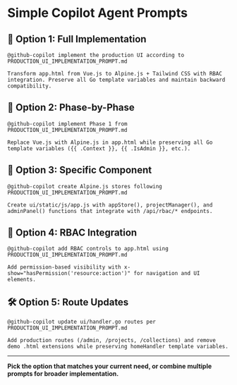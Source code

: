 # Simple Copilot Agent Prompts

## 🎯 **Option 1: Full Implementation**

```
@github-copilot implement the production UI according to PRODUCTION_UI_IMPLEMENTATION_PROMPT.md

Transform app.html from Vue.js to Alpine.js + Tailwind CSS with RBAC integration. Preserve all Go template variables and maintain backward compatibility.
```

## 🔧 **Option 2: Phase-by-Phase**

```
@github-copilot implement Phase 1 from PRODUCTION_UI_IMPLEMENTATION_PROMPT.md

Replace Vue.js with Alpine.js in app.html while preserving all Go template variables ({{ .Context }}, {{ .IsAdmin }}, etc.).
```

## 🎨 **Option 3: Specific Component**

```
@github-copilot create Alpine.js stores following PRODUCTION_UI_IMPLEMENTATION_PROMPT.md

Create ui/static/js/app.js with appStore(), projectManager(), and adminPanel() functions that integrate with /api/rbac/* endpoints.
```

## 🔐 **Option 4: RBAC Integration**

```
@github-copilot add RBAC controls to app.html using PRODUCTION_UI_IMPLEMENTATION_PROMPT.md

Add permission-based visibility with x-show="hasPermission('resource:action')" for navigation and UI elements.
```

## 🛠 **Option 5: Route Updates**

```
@github-copilot update ui/handler.go routes per PRODUCTION_UI_IMPLEMENTATION_PROMPT.md

Add production routes (/admin, /projects, /collections) and remove demo .html extensions while preserving homeHandler template variables.
```

---

**Pick the option that matches your current need, or combine multiple prompts for broader implementation.**
